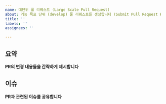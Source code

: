 ```yaml
---
name: 대단위 풀 리퀘스트 (Large Scale Pull Request)
about: 기능 목표 단위 (develop) 풀 리퀘스트를 생성합니다 (Submit Pull Request Regarding Development Goal)
title: ''
labels: ''
assignees: ''

---
```


## 요약
**PR의 변경 내용들을 간략하게 제시합니다**

## 이슈
**PR과 관련된 이슈를 공유합니다**